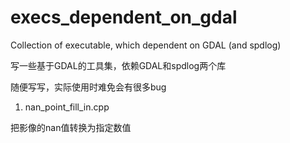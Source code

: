 # execs_dependent_on_gdal

Collection of executable, which dependent on GDAL (and spdlog)

写一些基于GDAL的工具集，依赖GDAL和spdlog两个库

随便写写，实际使用时难免会有很多bug

1. nan_point_fill_in.cpp

把影像的nan值转换为指定数值
